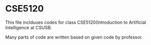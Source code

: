 # CSE5120
This file inclduues codes for class CSE5120(Introduction to Artificial Intelligence at CSUSB.


Many parts of code are written based on given code by professor.
